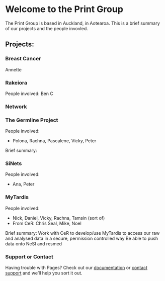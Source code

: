 # Welcome to the Print Group

The Print Group is based in Auckland, in Aotearoa. This is a brief summary of our projects and the people invovled. 

## Projects:

### Breast Cancer
Annette 

### Rakeiora
People involved: Ben C

### Network

### The Germline Project
People involved:
  - Polona, Rachna, Pascalene, Vicky, Peter

Brief summary:


### SiNets
People involved:
  - Ana, Peter

### MyTardis
People involved:
  - Nick, Daniel, Vicky, Rachna, Tamsin (sort of)
  - From CeR: Chris Seal, Mike, Noel

Brief summary:
Work with CeR to develop/use MyTardis to access our raw and analysed data in a secure, permission controlled way
Be able to push data onto NeSI and resmed

### Support or Contact

Having trouble with Pages? Check out our [documentation](https://docs.github.com/categories/github-pages-basics/) or [contact support](https://support.github.com/contact) and we’ll help you sort it out.
